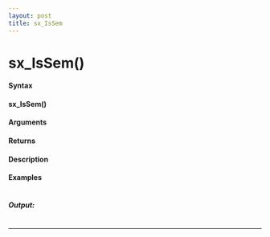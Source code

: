 ```yaml
---
layout: post
title: sx_IsSem
---
```


# sx_IsSem()


#### Syntax

#### sx_IsSem()

#### Arguments

#### Returns

#### Description

#### Examples

```

```

##### Output:

```

```

---
